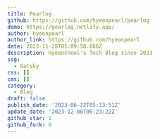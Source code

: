```yaml
---
title: Pearlog
github: https://github.com/hyeonpearl/pearlog
demo: https://pearlog.netlify.app/
author: hyeonpearl
author_link: https://github.com/hyeonpearl
date: 2023-11-28T05:09:58.666Z
description: Hyeoncheol's Tech Blog since 2023
ssg:
  - Gatsby
css: []
cms: []
category:
  - Blog
draft: false
publish_date: '2023-06-22T05:13:51Z'
update_date: '2023-12-06T06:23:22Z'
github_star: 1
github_fork: 0
---
```

